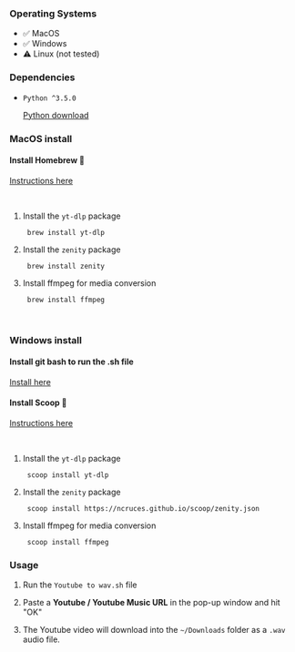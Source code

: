 ### Operating Systems

- ✅ MacOS
- ✅ Windows
- ⚠️ Linux (not tested)

### Dependencies

- `Python ^3.5.0`

  [Python download](https://www.python.org/downloads/)

### MacOS install

#### Install Homebrew 🍺

[Instructions here](https://brew.sh/)

<br/>

1. Install the `yt-dlp` package

        brew install yt-dlp
  
2. Install the `zenity` package

        brew install zenity

3. Install ffmpeg for media conversion

        brew install ffmpeg

<br/>

### Windows install

#### Install git bash to run the .sh file

[Install here](https://git-scm.com/downloads)

#### Install Scoop 🍨

[Instructions here](https://scoop.sh/)

<br/>

1. Install the `yt-dlp` package

        scoop install yt-dlp
  
2. Install the `zenity` package

        scoop install https://ncruces.github.io/scoop/zenity.json

3. Install ffmpeg for media conversion

        scoop install ffmpeg
   
### Usage

1. Run the `Youtube to wav.sh` file
   
2. Paste a **Youtube / Youtube Music URL** in the pop-up window and hit "OK"

3. The Youtube video will download into the `~/Downloads` folder as a `.wav` audio file.
